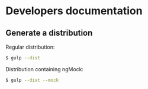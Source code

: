 # Developers documentation

## Generate a distribution

Regular distribution:
```bash
$ gulp --dist
```

Distribution containing ngMock:
```bash
$ gulp --dist --mock
```
